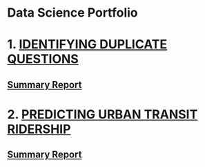 # Data Science Portfolio

# 1. <a href='https://github.com/sirisurab/dupquest/blob/master/Capstone%202%20-%20Final%20Report.pdf'>IDENTIFYING DUPLICATE QUESTIONS</a>
##  <a href='https://github.com/sirisurab/dupquest/blob/master/Capstone%202%20-%20Slides.pdf'>Summary Report</a>

# 2. <a href='https://github.com/sirisurab/springboard/blob/master/cap1/Capstone%201%20-%20Final%20Report.pdf'>PREDICTING URBAN TRANSIT RIDERSHIP</a>
##  <a href='https://github.com/sirisurab/springboard/blob/master/cap1/Capstone%201%20-%20Slides.pdf'>Summary Report</a>
